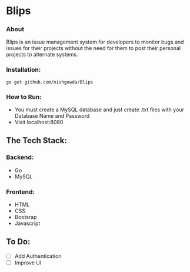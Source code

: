 # Blips
### About
Blips is an issue management system for developers to monitor bugs and issues for their projects without the need for them to post their personal projects to alternate systems. 

### Installation:
```
go get github.com/nishgowda/Blips
```

### How to Run: 
- You must create a MySQL database and just create .txt files with your Database Name and Password
- Visit localhost:8080

## The Tech Stack:

### Backend:
- Go
- MySQL

### Frontend: 
- HTML
- CSS
- Bootsrap
- Javascript

## To Do:
- [ ] Add Authentication
- [ ] Improve UI
